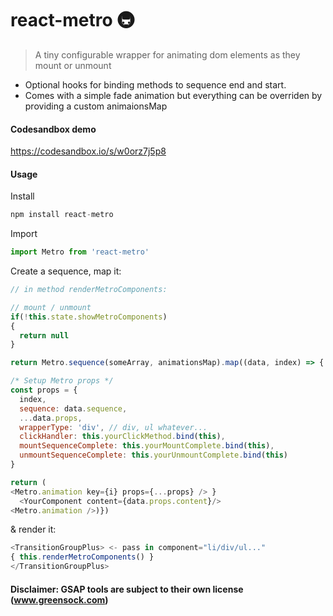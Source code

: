 # react-metro 🚇

> A tiny configurable wrapper for animating dom elements as they mount or unmount

* Optional hooks for binding methods to sequence end and start.
* Comes with a simple fade animation but everything can be overriden by providing a custom animaionsMap

#### Codesandbox demo
https://codesandbox.io/s/w0orz7j5p8

#### Usage
Install
```javascript
npm install react-metro
```
Import
```javascript
import Metro from 'react-metro'
```
Create a sequence, map it:
```javascript
// in method renderMetroComponents:

// mount / unmount
if(!this.state.showMetroComponents)
{
  return null
}

return Metro.sequence(someArray, animationsMap).map((data, index) => {

/* Setup Metro props */
const props = {
  index,
  sequence: data.sequence,
  ...data.props,
  wrapperType: 'div', // div, ul whatever...
  clickHandler: this.yourClickMethod.bind(this),
  mountSequenceComplete: this.yourMountComplete.bind(this), 
  unmountSequenceComplete: this.yourUnmountComplete.bind(this)
}

return (
<Metro.animation key={i} props={...props} /> }
  <YourComponent content={data.props.content}/>
<Metro.animation />)})
```
& render it:
```javascript
<TransitionGroupPlus> <- pass in component="li/div/ul..."
{ this.renderMetroComponents() } 
</TransitionGroupPlus>
```

#### Disclaimer: GSAP tools are subject to their own license (www.greensock.com)
